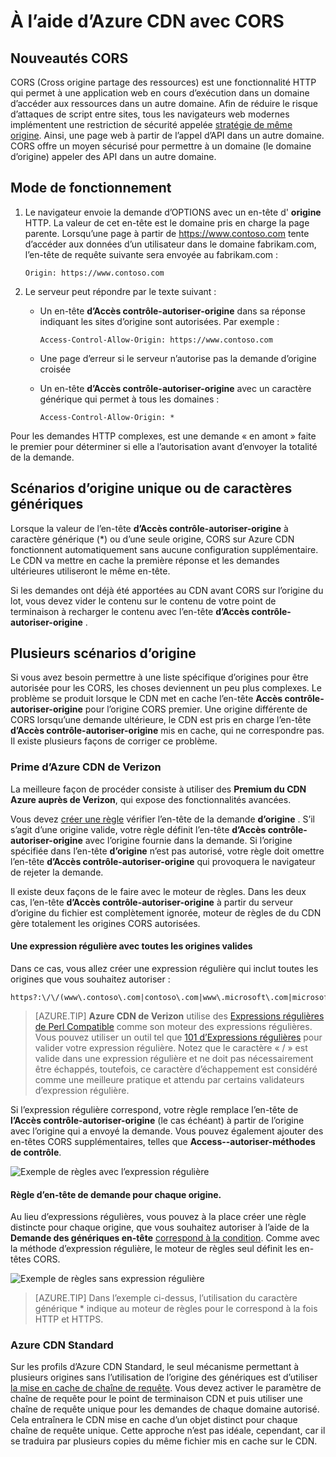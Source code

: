 <properties
    pageTitle="Avec Azure CDN CORS | Microsoft Azure"
    description="Apprenez à utiliser l’Azure réseau CDN (Content Delivery) à avec le partage de ressources Cross-Origin (CORS)."
    services="cdn"
    documentationCenter=""
    authors="camsoper"
    manager="erikre"
    editor=""/>

<tags
    ms.service="cdn"
    ms.workload="tbd"
    ms.tgt_pltfrm="na"
    ms.devlang="na"
    ms.topic="article"
    ms.date="09/30/2016"
    ms.author="casoper"/>
    
# <a name="using-azure-cdn-with-cors"></a>À l’aide d’Azure CDN avec CORS     

## <a name="what-is-cors"></a>Nouveautés CORS

CORS (Cross origine partage des ressources) est une fonctionnalité HTTP qui permet à une application web en cours d’exécution dans un domaine d’accéder aux ressources dans un autre domaine. Afin de réduire le risque d’attaques de script entre sites, tous les navigateurs web modernes implémentent une restriction de sécurité appelée [stratégie de même origine](http://www.w3.org/Security/wiki/Same_Origin_Policy).  Ainsi, une page web à partir de l’appel d’API dans un autre domaine.  CORS offre un moyen sécurisé pour permettre à un domaine (le domaine d’origine) appeler des API dans un autre domaine.
 
## <a name="how-it-works"></a>Mode de fonctionnement
1.  Le navigateur envoie la demande d’OPTIONS avec un en-tête d' **origine** HTTP. La valeur de cet en-tête est le domaine pris en charge la page parente. Lorsqu’une page à partir de https://www.contoso.com tente d’accéder aux données d’un utilisateur dans le domaine fabrikam.com, l’en-tête de requête suivante sera envoyée au fabrikam.com : 
    
    `Origin: https://www.contoso.com`
 
2.  Le serveur peut répondre par le texte suivant :
    - Un en-tête **d’Accès contrôle-autoriser-origine** dans sa réponse indiquant les sites d’origine sont autorisées. Par exemple :
        
        `Access-Control-Allow-Origin: https://www.contoso.com`
        
    - Une page d’erreur si le serveur n’autorise pas la demande d’origine croisée
    - Un en-tête **d’Accès contrôle-autoriser-origine** avec un caractère générique qui permet à tous les domaines :
        
        `Access-Control-Allow-Origin: *`
 
Pour les demandes HTTP complexes, est une demande « en amont » faite le premier pour déterminer si elle a l’autorisation avant d’envoyer la totalité de la demande.
 
## <a name="wildcard-or-single-origin-scenarios"></a>Scénarios d’origine unique ou de caractères génériques

Lorsque la valeur de l’en-tête **d’Accès contrôle-autoriser-origine** à caractère générique (*) ou d’une seule origine, CORS sur Azure CDN fonctionnent automatiquement sans aucune configuration supplémentaire.  Le CDN va mettre en cache la première réponse et les demandes ultérieures utiliseront le même en-tête.
 
Si les demandes ont déjà été apportées au CDN avant CORS sur l’origine du lot, vous devez vider le contenu sur le contenu de votre point de terminaison à recharger le contenu avec l’en-tête **d’Accès contrôle-autoriser-origine** .
 
## <a name="multiple-origin-scenarios"></a>Plusieurs scénarios d’origine

Si vous avez besoin permettre à une liste spécifique d’origines pour être autorisée pour les CORS, les choses deviennent un peu plus complexes. Le problème se produit lorsque le CDN met en cache l’en-tête **Accès contrôle-autoriser-origine** pour l’origine CORS premier.  Une origine différente de CORS lorsqu’une demande ultérieure, le CDN est pris en charge l’en-tête **d’Accès contrôle-autoriser-origine** mis en cache, qui ne correspondre pas.  Il existe plusieurs façons de corriger ce problème.
 
### <a name="azure-cdn-premium-from-verizon"></a>Prime d’Azure CDN de Verizon

La meilleure façon de procéder consiste à utiliser des **Premium du CDN Azure auprès de Verizon**, qui expose des fonctionnalités avancées. 
 
Vous devez [créer une règle](cdn-rules-engine.md) vérifier l’en-tête de la demande **d’origine** .  S’il s’agit d’une origine valide, votre règle définit l’en-tête **d’Accès contrôle-autoriser-origine** avec l’origine fournie dans la demande.  Si l’origine spécifiée dans l’en-tête **d’origine** n’est pas autorisé, votre règle doit omettre l’en-tête **d’Accès contrôle-autoriser-origine** qui provoquera le navigateur de rejeter la demande. 
 
Il existe deux façons de le faire avec le moteur de règles.  Dans les deux cas, l’en-tête **d’Accès contrôle-autoriser-origine** à partir du serveur d’origine du fichier est complètement ignorée, moteur de règles de du CDN gère totalement les origines CORS autorisées.

#### <a name="one-regular-expression-with-all-valid-origins"></a>Une expression régulière avec toutes les origines valides
 
Dans ce cas, vous allez créer une expression régulière qui inclut toutes les origines que vous souhaitez autoriser : 

    https?:\/\/(www\.contoso\.com|contoso\.com|www\.microsoft\.com|microsoft.com\.com)$
 
> [AZURE.TIP] **Azure CDN de Verizon** utilise des [Expressions régulières de Perl Compatible](http://pcre.org/) comme son moteur des expressions régulières.  Vous pouvez utiliser un outil tel que [101 d’Expressions régulières](https://regex101.com/) pour valider votre expression régulière.  Notez que le caractère « / » est valide dans une expression régulière et ne doit pas nécessairement être échappés, toutefois, ce caractère d’échappement est considéré comme une meilleure pratique et attendu par certains validateurs d’expression régulière.

Si l’expression régulière correspond, votre règle remplace l’en-tête de **l’Accès contrôle-autoriser-origine** (le cas échéant) à partir de l’origine avec l’origine qui a envoyé la demande.  Vous pouvez également ajouter des en-têtes CORS supplémentaires, telles que **Access--autoriser-méthodes de contrôle**.

![Exemple de règles avec l’expression régulière](./media/cdn-cors/cdn-cors-regex.png)
 
#### <a name="request-header-rule-for-each-origin"></a>Règle d’en-tête de demande pour chaque origine.

Au lieu d’expressions régulières, vous pouvez à la place créer une règle distincte pour chaque origine, que vous souhaitez autoriser à l’aide de la **Demande des génériques en-tête** [correspond à la condition](https://msdn.microsoft.com/library/mt757336.aspx#Anchor_1). Comme avec la méthode d’expression régulière, le moteur de règles seul définit les en-têtes CORS. 
  
![Exemple de règles sans expression régulière](./media/cdn-cors/cdn-cors-no-regex.png)

> [AZURE.TIP] Dans l’exemple ci-dessus, l’utilisation du caractère générique * indique au moteur de règles pour le correspond à la fois HTTP et HTTPS.
 
### <a name="azure-cdn-standard"></a>Azure CDN Standard

Sur les profils d’Azure CDN Standard, le seul mécanisme permettant à plusieurs origines sans l’utilisation de l’origine des génériques est d’utiliser [la mise en cache de chaîne de requête](cdn-query-string.md).  Vous devez activer le paramètre de chaîne de requête pour le point de terminaison CDN et puis utiliser une chaîne de requête unique pour les demandes de chaque domaine autorisé. Cela entraînera le CDN mise en cache d’un objet distinct pour chaque chaîne de requête unique. Cette approche n’est pas idéale, cependant, car il se traduira par plusieurs copies du même fichier mis en cache sur le CDN.  

